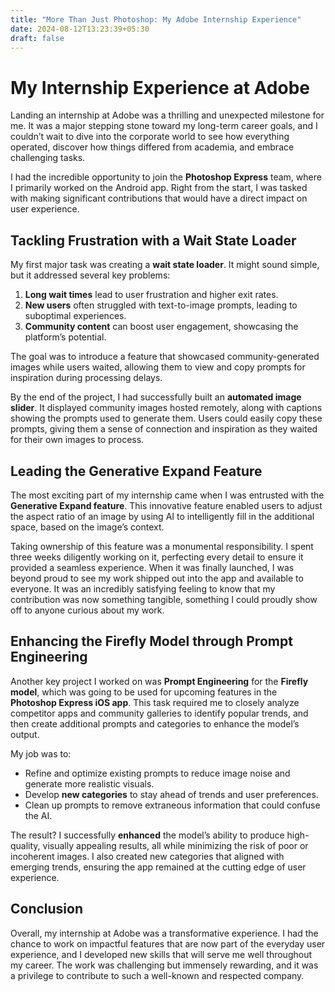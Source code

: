 ```yaml
---
title: "More Than Just Photoshop: My Adobe Internship Experience"
date: 2024-08-12T13:23:39+05:30
draft: false
---
```


# My Internship Experience at Adobe

Landing an internship at Adobe was a thrilling and unexpected milestone for me. It was a major stepping stone toward my long-term career goals, and I couldn’t wait to dive into the corporate world to see how everything operated, discover how things differed from academia, and embrace challenging tasks.

I had the incredible opportunity to join the **Photoshop Express** team, where I primarily worked on the Android app. Right from the start, I was tasked with making significant contributions that would have a direct impact on user experience.

## Tackling Frustration with a Wait State Loader

My first major task was creating a **wait state loader**. It might sound simple, but it addressed several key problems:
1. **Long wait times** lead to user frustration and higher exit rates.
2. **New users** often struggled with text-to-image prompts, leading to suboptimal experiences.
3. **Community content** can boost user engagement, showcasing the platform’s potential.

The goal was to introduce a feature that showcased community-generated images while users waited, allowing them to view and copy prompts for inspiration during processing delays.

By the end of the project, I had successfully built an **automated image slider**. It displayed community images hosted remotely, along with captions showing the prompts used to generate them. Users could easily copy these prompts, giving them a sense of connection and inspiration as they waited for their own images to process.

## Leading the **Generative Expand** Feature

The most exciting part of my internship came when I was entrusted with the **Generative Expand feature**. This innovative feature enabled users to adjust the aspect ratio of an image by using AI to intelligently fill in the additional space, based on the image’s context.

Taking ownership of this feature was a monumental responsibility. I spent three weeks diligently working on it, perfecting every detail to ensure it provided a seamless experience. When it was finally launched, I was beyond proud to see my work shipped out into the app and available to everyone. It was an incredibly satisfying feeling to know that my contribution was now something tangible, something I could proudly show off to anyone curious about my work.

## Enhancing the Firefly Model through Prompt Engineering

Another key project I worked on was **Prompt Engineering** for the **Firefly model**, which was going to be used for upcoming features in the **Photoshop Express iOS app**. This task required me to closely analyze competitor apps and community galleries to identify popular trends, and then create additional prompts and categories to enhance the model’s output.

My job was to:
- Refine and optimize existing prompts to reduce image noise and generate more realistic visuals.
- Develop **new categories** to stay ahead of trends and user preferences.
- Clean up prompts to remove extraneous information that could confuse the AI.

The result? I successfully **enhanced** the model’s ability to produce high-quality, visually appealing results, all while minimizing the risk of poor or incoherent images. I also created new categories that aligned with emerging trends, ensuring the app remained at the cutting edge of user experience.

## Conclusion

Overall, my internship at Adobe was a transformative experience. I had the chance to work on impactful features that are now part of the everyday user experience, and I developed new skills that will serve me well throughout my career. The work was challenging but immensely rewarding, and it was a privilege to contribute to such a well-known and respected company.
